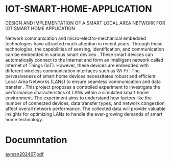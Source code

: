 # IOT-SMART-HOME-APPLICATION
DESIGN AND IMPLEMENTATION OF A SMART LOCAL AREA NETWORK FOR IOT SMART HOME APPLICATION

Network communication and micro-electro-mechanical embedded technologies have attracted much attention in recent years. Through these technologies, the capabilities of sensing, identification, and communication can be embedded in various smart devices . These smart devices can automatically connect to the Internet and form an intelligent network called Internet of Things (IoT). However, these devices are embedded with different wireless communication interfaces such as Wi-Fi . The pervasiveness of smart home devices necessitates robust and efficient Local Area Networks (LANs) to ensure seamless communication and data transfer . This project proposes a controlled experiment to investigate the performance characteristics of LANs within a simulated smart home environment. The experiment aims to understand how factors like the number of connected devices, data transfer types, and network congestion affect overall network performance. The collected data will provide valuable insights for optimizing LANs to handle the ever-growing demands of smart home technology. 
# Documntation 
[ayman202467.pdf](https://github.com/user-attachments/files/18596846/ayman202467.pdf)




